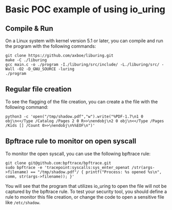 # Basic POC example of using io_uring

## Compile & Run
On a Linux system with kernel version 5.1 or later, you can compile and run the program with the following commands:
```
git clone https://github.com/axboe/liburing.git
make -C ./liburing
gcc main.c -o ./program -I./liburing/src/include/ -L./liburing/src/ -Wall -O2 -D_GNU_SOURCE -luring
./program
```

## Regular file creation
To see the flagging of the file creation, you can create a the file with the following command:
```
python3 -c 'open("/tmp/shadow.pdf","w").write("%PDF-1.7\n1 0 obj\n<</Type /Catalog /Pages 2 0 R>>\nendobj\n2 0 obj\n<</Type /Pages /Kids [] /Count 0>>\nendobj\n%%EOF\n")'
```

## Bpftrace rule to monitor on open syscall
To monitor the open syscall, you can use the following bpftrace rule:
```
git clone git@github.com:bpftrace/bpftrace.git
sudo bpftrace -e 'tracepoint:syscalls:sys_enter_openat /str(args->filename) == "/tmp/shadow.pdf"/ { printf("Process: %s opened %s\n", comm, str(args->filename)); }'
```
You will see that the program that utilizes io_uring to open the file will not be captured by the bpftrace rule.
To test your security tool, you should define a rule to monitor this file creation, or change the code to open a sensitive file like `/etc/shadow`.
